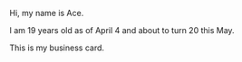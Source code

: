 Hi, my name is Ace.

I am 19 years old as of April 4 and about to turn 20 this May.

This is my business card.
